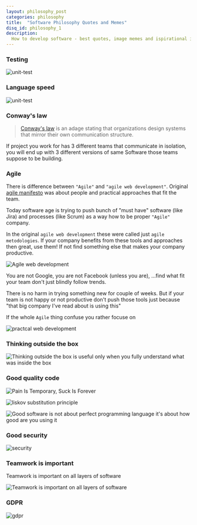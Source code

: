 ```yaml
---
layout: philosophy_post
categories: philosophy
title:  "Software Philosophy Quotes and Memes"
disq_id: philosophy_1
description:
  How to develop software - best quotes, image memes and ispirational ideas
---
```



### Testing

![unit-test](/assets/2019/unit-test.jpg)



### Language speed

![unit-test](/assets/2019/language-speed.jpg)

### Conway's law

> [Conway's law](https://en.wikipedia.org/wiki/Conway%27s_law) is an adage stating that organizations design systems that mirror their own communication structure.

If project you work for has 3 different teams that communicate in
isolation, you will end up with 3 different versions of same Software
those teams suppose to be building.


### Agile

There is difference between `"Agile"` and `"agile web development"`.
Original [agile manifesto](https://agilemanifesto.org/) was about people
and practical approaches that fit the team.

Today software age is trying to push bunch of "must have"
software (like Jira) and processes (like Scrum) as a way how to be
proper `"Agile"` company.

In the original  `agile web development` these were called just `agile metodologies`.
If your company benefits from these tools and approaches then great, use them!
If not find something else that makes your company productive.

![Agile web development](/assets/2019/agile.jpg)

You are not Google, you are not Facebook (unless you are), ...find what fit your team don't just blindly follow trends.

There is no harm in trying something new for couple of weeks. But if
your team is not happy or not productive don't push those tools just
because "that big company I've read about is using this"

If the whole `Agile` thing confuse you rather focuse on

![practcal web development](/assets/2019/practical-web-development.jpeg)

### Thinking outside the box

![Thinking outside the box is useful only when you fully understand what was inside the box](/assets/2019/box.jpg)


### Good quality code

![Pain Is Temporary, Suck Is Forever](/assets/2019/pain-suck.jpg)

![liskov substitution principle](/assets/2019/lsp.jpg)

![Good software is not about  perfect programming language it's about how good are you using it](/assets/2019/javascript-good-parts.jpg)


### Good security

![security](/assets/2019/admin.jpg)


### Teamwork is important

Teamwork is important on all layers of software

![Teamwork is important on all layers of software](/assets/2019/be-fe.jpg)


### GDPR

![gdpr](/assets/2019/gdpr.jpg)

